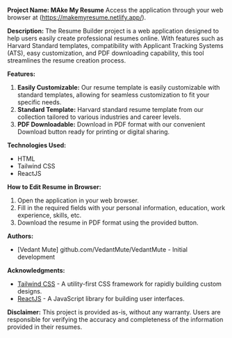 **Project Name: MAke My Resume**
Access the application through your web browser at (https://makemyresume.netlify.app/).

**Description:**
The Resume Builder project is a web application designed to help users easily create professional resumes online. With features such as Harvard Standard templates, compatibility with Applicant Tracking Systems (ATS), easy customization, and PDF downloading capability, this tool streamlines the resume creation process.

**Features:**
1. **Easily Customizable:** Our resume template is easily customizable with standard templates, allowing for seamless customization to fit your specific needs.
2. **Standard Template:** Harvard standard resume template from our collection tailored to various industries and career levels.
3. **PDF Downloadable:** Download in PDF format with our convenient Download button ready for printing or digital sharing.

**Technologies Used:**
- HTML
- Tailwind CSS
- ReactJS


**How to Edit Resume in Browser:**
1. Open the application in your web browser.
2. Fill in the required fields with your personal information, education, work experience, skills, etc.
3. Download the resume in PDF format using the provided button.

**Authors:**
- [Vedant Mute] github.com/VedantMute/VedantMute - Initial development

**Acknowledgments:**
- [Tailwind CSS](https://tailwindcss.com/) - A utility-first CSS framework for rapidly building custom designs.
- [ReactJS](https://reactjs.org/) - A JavaScript library for building user interfaces.

**Disclaimer:**
This project is provided as-is, without any warranty. Users are responsible for verifying the accuracy and completeness of the information provided in their resumes.
